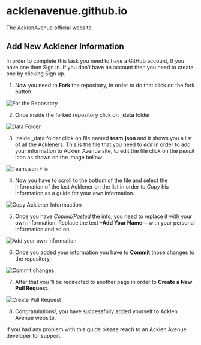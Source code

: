 # acklenavenue.github.io

The AcklenAvenue official website.

## Add New Acklener Information 
In order to complete this task you need to have a GitHub account, If you have one then Sign in. If you don’t have an account then you need to create one by clicking Sign up.

1.	Now you need to **Fork** the repository, in order to do that click on the fork button

![For the Repository](blob/master/img/add-team-member/1.png?raw=true)

2. Once inside the forked repository click on **_data** folder

![Data Folder](https://github.com/DennisMG/acklenavenue.github.io/blob/master/img/add-team-member/2.png)

3. Inside _data folder click on file named **team.json** and it shows you a list of all the Ackleners. This is the file that you need to _edit_ in order to add your information to Acklen Avenue site, to edit the file click on the _pencil_ icon as shown on the image bellow

![Team.json File](https://github.com/DennisMG/acklenavenue.github.io/blob/master/img/add-team-member/3.png)

4. Now you have to scroll to the bottom of the file and select the information of the last Acklener on the list in order to _Copy_ his information as a guide for your own information.

![Copy Acklener Informaction](https://github.com/DennisMG/acklenavenue.github.io/blob/master/img/add-team-member/4.png)

5. Once you have _Copied/Pasted_ the info, you need to replace it with your own information. Replace the text **–Add Your Name—** with your personal information and so on.

![Add your own information](https://github.com/DennisMG/acklenavenue.github.io/blob/master/img/add-team-member/5.png)

6. Once you added your information you have to **Commit** those changes to the repository

![Commit changes](https://github.com/DennisMG/acklenavenue.github.io/blob/master/img/add-team-member/6.png)

7. After that you ‘ll be redirected to another page in order to **Create a New Pull Request**.

![Create Pull Request](https://github.com/DennisMG/acklenavenue.github.io/blob/master/img/add-team-member/7.png)

8. Congratulations!, you have successfully added yourself to Acklen Avenue website.

If you had any problem with this guide please reach to an Acklen Avenue developer for support.








